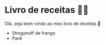 # Livro de receitas :man_cook:

Olá, seja bem-vindo ao meu livro de receitas :handshake:

- Strogonoff de frango
- Pavê